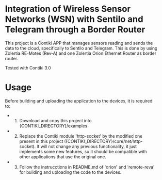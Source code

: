 Integration of Wireless Sensor Networks (WSN) with Sentilo and Telegram through a Border Router
===============================================================================================

This project is a Contiki APP that manages sensors reading and sends the data
to the cloud, specifically to Sentilo and Telegram. This is done by using
Zolertia RE-Motes (Rev-A) and one Zolertia Orion Ethernet Router as border
router.

Tested with Contiki 3.0

Usage
=====
Before building and uploading the application to the devices, it is required to:

+ 1. Download and copy this project into {CONTIKI_DIRECTORY}/examples

+ 2. Replace the Contiki module 'http-socket' by the modified one present in
     this project ({CONTIKI_DIRECTORY}/core/net/http-socket). It will not change
     any previous functionality, it just implements some new features, so it
     should be compatible with other applications that use the original one.

+ 3. Follow the instrucctions in README.md of 'orion' and 'remote-reva' for
     building and uploading the code to the devices.

